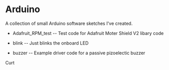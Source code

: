 # Arduino

A collection of small Arduino software sketches I've created.

* Adafruit_RPM_test -- Test code for Adafruit Moter Shield V2 libary code

* blink -- Just blinks the onboard LED

* buzzer -- Example driver code for a passive pizoelectic buzzer

Curt
